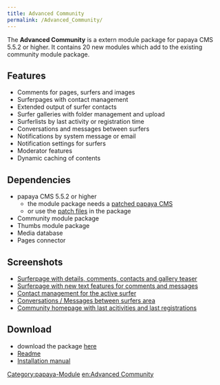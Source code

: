 ```yaml
---
title: Advanced Community
permalink: /Advanced_Community/
---
```


The **Advanced Community** is a extern module package for papaya CMS 5.5.2 or higher. It contains 20 new modules which add to the existing community module package.

Features
--------

-   Comments for pages, surfers and images
-   Surferpages with contact management
-   Extended output of surfer contacts
-   Surfer galleries with folder management and upload
-   Surferlists by last activity or registration time
-   Conversations and messages between surfers
-   Notifications by system message or email
-   Notification settings for surfers
-   Moderator features
-   Dynamic caching of contents

Dependencies
------------

-   papaya CMS 5.5.2 or higher
    -   the module package needs a [patched papaya CMS](https://github.com/MKelm/papaya-cms)
    -   or use the [patch files](https://github.com/MKelm/pcms-advanced-community/tree/master/patches) in the package
-   Community module package
-   Thumbs module package
-   Media database
-   Pages connector

Screenshots
-----------

-   [Surferpage with details, comments, contacts and gallery teaser](http://idx.shrt.ws/acommunitysurferpage.media.f559e8bee14378de74655bdc3e927a32v5.png)
-   [Surferpage with new text features for comments and messages](http://idx.shrt.ws/acommunitysurferpage.media.f559e8bee14378de74655bdc3e927a32v6.png)
-   [Contact management for the active surfer](http://idx.shrt.ws/acommunitysurfercontacts.media.29a0c566e5a7dabc225ddade3f78608bv2.png)
-   [Conversations / Messages between surfers area](http://idx.shrt.ws/acommunitymessagespage.media.bf94fd1b8702ce85c373ea4e878f2d74v1.png)
-   [Community homepage with last acitivities and last registrations](http://idx.shrt.ws/acommunityhomepage.media.c5a8df2762f7674c7f2ab382687a35d4v2.png)

Download
--------

-   download the package [here](https://github.com/MKelm/pcms-advanced-community)
-   [Readme](https://github.com/MKelm/pcms-advanced-community/blob/master/readme.txt)
-   [Installation manual](https://github.com/MKelm/pcms-advanced-community/blob/master/installation-en.txt)

[Category:papaya-Module](export_en/Category:Papaya-Module.md) [en:Advanced Community](/en:Advanced_Community.md)
